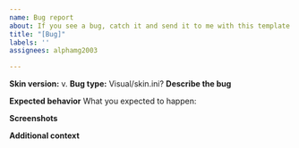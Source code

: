 ```yaml
---
name: Bug report
about: If you see a bug, catch it and send it to me with this template
title: "[Bug]"
labels: ''
assignees: alphamg2003

---
```


**Skin version:** v.
**Bug type:** Visual/skin.ini?
**Describe the bug**

**Expected behavior**
What you expected to happen:

**Screenshots**

**Additional context**
